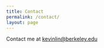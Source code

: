 ```yaml
---
title: Contact
permalink: /contact/
layout: page
---
```

Contact me at <a href="mailto:kevinlin@berkeley.edu">kevinlin@berkeley.edu</a>
